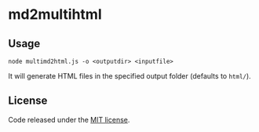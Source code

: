 # md2multihtml

## Usage

```
node multimd2html.js -o <outputdir> <inputfile>
```

It will generate HTML files in the specified output folder (defaults to `html/`).


## License
Code released under the [MIT license](https://opensource.org/licenses/MIT).